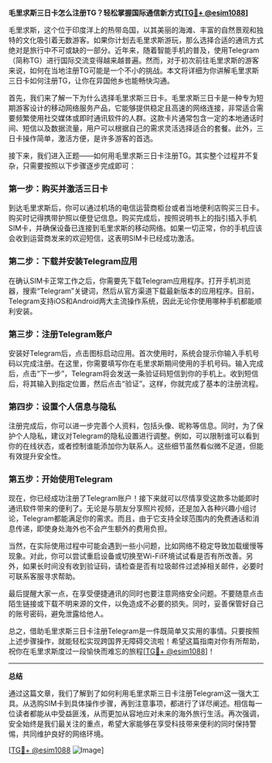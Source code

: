 **毛里求斯三日卡怎么注册TG？轻松掌握国际通信新方式[[TG💪+ @esim1088](https://t.me/s/esim1088)]**

毛里求斯，这个位于印度洋上的热带岛国，以其美丽的海滩、丰富的自然景观和独特的文化吸引着无数游客。如果你计划去毛里求斯游玩，那么选择合适的通讯方式绝对是旅行中不可或缺的一部分。近年来，随着智能手机的普及，使用Telegram（简称TG）进行国际交流变得越来越普遍。然而，对于初次前往毛里求斯的游客来说，如何在当地注册TG可能是一个不小的挑战。本文将详细为你讲解毛里求斯三日卡如何注册TG，让你在异国他乡也能畅快沟通。

首先，我们来了解一下为什么选择毛里求斯三日卡。毛里求斯三日卡是一种专为短期游客设计的移动网络服务产品，它能够提供稳定且高速的网络连接，非常适合需要频繁使用社交媒体或即时通讯软件的人群。这款卡片通常包含一定的本地通话时间、短信以及数据流量，用户可以根据自己的需求灵活选择适合的套餐。此外，三日卡操作简单，激活方便，是许多游客的首选。

接下来，我们进入正题——如何用毛里求斯三日卡注册TG。其实整个过程并不复杂，只需要按照以下步骤逐步完成即可：

### 第一步：购买并激活三日卡

到达毛里求斯后，你可以通过机场的电信运营商柜台或者当地便利店购买三日卡。购买时记得携带护照以便登记信息。购买完成后，按照说明书上的指引插入手机SIM卡，并确保设备已连接到毛里求斯的移动网络。如果一切正常，你的手机应该会收到运营商发来的欢迎短信，这表明SIM卡已经成功激活。

### 第二步：下载并安装Telegram应用

在确认SIM卡正常工作之后，你需要先下载Telegram应用程序。打开手机浏览器，搜索“Telegram”关键词，然后从官方渠道下载最新版本的应用程序。目前，Telegram支持iOS和Android两大主流操作系统，因此无论你使用哪种手机都能顺利安装。

### 第三步：注册Telegram账户

安装好Telegram后，点击图标启动应用。首次使用时，系统会提示你输入手机号码以完成注册。在这里，你需要填写你在毛里求斯期间使用的手机号码。输入完成后，点击“下一步”，Telegram将会发送一条验证码短信到你的手机上。收到短信后，将其输入到指定位置，然后点击“验证”。这样，你就完成了基本的注册流程。

### 第四步：设置个人信息与隐私

注册完成后，你可以进一步完善个人资料，包括头像、昵称等信息。同时，为了保护个人隐私，建议对Telegram的隐私设置进行调整。例如，可以限制谁可以看到你的在线状态，或者控制谁能添加你为联系人。这些细节虽然看似微不足道，但能有效提升安全性。

### 第五步：开始使用Telegram

现在，你已经成功注册了Telegram账户！接下来就可以尽情享受这款多功能即时通讯软件带来的便利了。无论是与朋友分享照片视频，还是加入各种兴趣小组讨论，Telegram都能满足你的需求。而且，由于它支持全球范围内的免费通话和消息传递，即使身处海外也不会产生额外的费用负担。

当然，在实际使用过程中可能会遇到一些小问题，比如网络不稳定导致加载缓慢等现象。对此，你可以尝试重启设备或切换至Wi-Fi环境试试看是否有所改善。另外，如果长时间没有收到验证码，请检查是否有垃圾邮件过滤掉相关邮件，必要时可联系客服寻求帮助。

最后提醒大家一点，在享受便捷通讯的同时也要注意网络安全问题。不要随意点击陌生链接或下载不明来源的文件，以免造成不必要的损失。同时，妥善保管好自己的账号密码，避免泄露给他人。

总之，借助毛里求斯三日卡注册Telegram是一件既简单又实用的事情。只要按照上述步骤操作，就能轻松实现跨国界无障碍交流啦！希望这篇指南对你有所帮助，祝你在毛里求斯度过一段愉快而难忘的旅程[[TG💪+ @esim1088](https://t.me/s/esim1088)]！

---

**总结**

通过这篇文章，我们了解到了如何利用毛里求斯三日卡注册Telegram这一强大工具。从选购SIM卡到具体操作步骤，再到注意事项，都进行了详尽阐述。相信每一位读者都能从中受益匪浅，从而更加从容地应对未来的海外旅行生活。再次强调，安全始终是我们最关注的重点，希望大家能够在享受科技带来便利的同时保持警惕，共同维护良好的网络环境。

[[TG💪+ @esim1088](https://t.me/s/esim1088) ![Image](https://i.postimg.cc/4NQfJmqS/Snipaste-2025-05-13-00-14-12.png)]